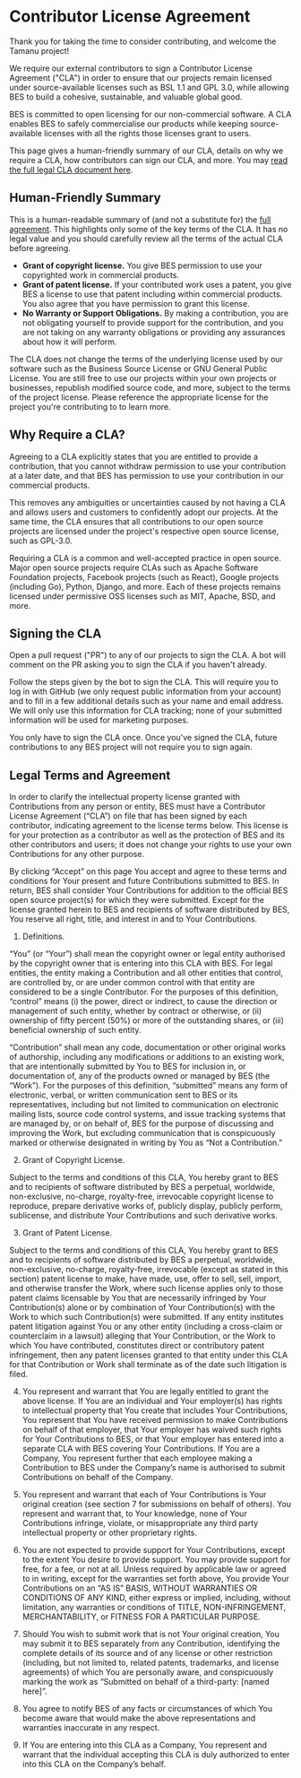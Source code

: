 # Contributor License Agreement

Thank you for taking the time to consider contributing, and welcome the Tamanu project!

We require our external contributors to sign a Contributor License Agreement ("CLA") in order to ensure that our projects remain licensed under source-available licenses such as BSL 1.1 and GPL 3.0, while allowing BES to build a cohesive, sustainable, and valuable global good.

BES is committed to open licensing for our non-commercial software. A CLA enables BES to safely commercialise our products while keeping source-available licenses with all the rights those licenses grant to users.

This page gives a human-friendly summary of our CLA, details on why we require a CLA, how contributors can sign our CLA, and more. You may [read the full legal CLA document here](#legal-terms-and-agreement).

## Human-Friendly Summary

This is a human-readable summary of (and not a substitute for) the [full agreement](#legal-terms-and-agreement). This highlights only some of the key terms of the CLA. It has no legal value and you should carefully review all the terms of the actual CLA before agreeing.

- **Grant of copyright license.** You give BES permission to use your copyrighted work in commercial products.
- **Grant of patent license.** If your contributed work uses a patent, you give BES a license to use that patent including within commercial products. You also agree that you have permission to grant this license.
- **No Warranty or Support Obligations.** By making a contribution, you are not obligating yourself to provide support for the contribution, and you are not taking on any warranty obligations or providing any assurances about how it will perform.

The CLA does not change the terms of the underlying license used by our software such as the Business Source License or GNU General Public License. You are still free to use our projects within your own projects or businesses, republish modified source code, and more, subject to the terms of the project license. Please reference the appropriate license for the project you're contributing to to learn more.

## Why Require a CLA?

Agreeing to a CLA explicitly states that you are entitled to provide a contribution, that you cannot withdraw permission to use your contribution at a later date, and that BES has permission to use your contribution in our commercial products.

This removes any ambiguities or uncertainties caused by not having a CLA and allows users and customers to confidently adopt our projects. At the same time, the CLA ensures that all contributions to our open source projects are licensed under the project's respective open source license, such as GPL-3.0.

Requiring a CLA is a common and well-accepted practice in open source. Major open source projects require CLAs such as Apache Software Foundation projects, Facebook projects (such as React), Google projects (including Go), Python, Django, and more. Each of these projects remains licensed under permissive OSS licenses such as MIT, Apache, BSD, and more.

## Signing the CLA

Open a pull request ("PR") to any of our projects to sign the CLA. A bot will comment on the PR asking you to sign the CLA if you haven't already.

Follow the steps given by the bot to sign the CLA. This will require you to log in with GitHub (we only request public information from your account) and to fill in a few additional details such as your name and email address. We will only use this information for CLA tracking; none of your submitted information will be used for marketing purposes.

You only have to sign the CLA once. Once you've signed the CLA, future contributions to any BES project will not require you to sign again.

## Legal Terms and Agreement 

In order to clarify the intellectual property license granted with Contributions from any person or entity, BES must have a Contributor License Agreement (“CLA”) on file that has been signed by each contributor, indicating agreement to the license terms below. This license is for your protection as a contributor as well as the protection of BES and its other contributors and users; it does not change your rights to use your own Contributions for any other purpose.

By clicking “Accept” on this page You accept and agree to these terms and conditions for Your present and future Contributions submitted to BES. In return, BES shall consider Your Contributions for addition to the official BES open source project(s) for which they were submitted. Except for the license granted herein to BES and recipients of software distributed by BES, You reserve all right, title, and interest in and to Your Contributions.

1. Definitions.

  “You” (or “Your”) shall mean the copyright owner or legal entity authorised by the copyright owner that is entering into this CLA with BES. For legal entities, the entity making a Contribution and all other entities that control, are controlled by, or are under common control with that entity are considered to be a single Contributor. For the purposes of this definition, “control” means (i) the power, direct or indirect, to cause the direction or management of such entity, whether by contract or otherwise, or (ii) ownership of fifty percent (50%) or more of the outstanding shares, or (iii) beneficial ownership of such entity.

  “Contribution” shall mean any code, documentation or other original works of authorship, including any modifications or additions to an existing work, that are intentionally submitted by You to BES for inclusion in, or documentation of, any of the products owned or managed by BES (the “Work”). For the purposes of this definition, “submitted” means any form of electronic, verbal, or written communication sent to BES or its representatives, including but not limited to communication on electronic mailing lists, source code control systems, and issue tracking systems that are managed by, or on behalf of, BES for the purpose of discussing and improving the Work, but excluding communication that is conspicuously marked or otherwise designated in writing by You as “Not a Contribution.”

2. Grant of Copyright License.

  Subject to the terms and conditions of this CLA, You hereby grant to BES and to recipients of software distributed by BES a perpetual, worldwide, non-exclusive, no-charge, royalty-free, irrevocable copyright license to reproduce, prepare derivative works of, publicly display, publicly perform, sublicense, and distribute Your Contributions and such derivative works.

3. Grant of Patent License.

  Subject to the terms and conditions of this CLA, You hereby grant to BES and to recipients of software distributed by BES a perpetual, worldwide, non-exclusive, no-charge, royalty-free, irrevocable (except as stated in this section) patent license to make, have made, use, offer to sell, sell, import, and otherwise transfer the Work, where such license applies only to those patent claims licensable by You that are necessarily infringed by Your Contribution(s) alone or by combination of Your Contribution(s) with the Work to which such Contribution(s) were submitted. If any entity institutes patent litigation against You or any other entity (including a cross-claim or counterclaim in a lawsuit) alleging that Your Contribution, or the Work to which You have contributed, constitutes direct or contributory patent infringement, then any patent licenses granted to that entity under this CLA for that Contribution or Work shall terminate as of the date such litigation is filed.

4. You represent and warrant that You are legally entitled to grant the above license. If You are an individual and Your employer(s) has rights to intellectual property that You create that includes Your Contributions, You represent that You have received permission to make Contributions on behalf of that employer, that Your employer has waived such rights for Your Contributions to BES, or that Your employer has entered into a separate CLA with BES covering Your Contributions. If You are a Company, You represent further that each employee making a Contribution to BES under the Company’s name is authorised to submit Contributions on behalf of the Company.

5. You represent and warrant that each of Your Contributions is Your original creation (see section 7 for submissions on behalf of others). You represent and warrant that, to Your knowledge, none of Your Contributions infringe, violate, or misappropriate any third party intellectual property or other proprietary rights.

6. You are not expected to provide support for Your Contributions, except to the extent You desire to provide support. You may provide support for free, for a fee, or not at all. Unless required by applicable law or agreed to in writing, except for the warranties set forth above, You provide Your Contributions on an “AS IS” BASIS, WITHOUT WARRANTIES OR CONDITIONS OF ANY KIND, either express or implied, including, without limitation, any warranties or conditions of TITLE, NON-INFRINGEMENT, MERCHANTABILITY, or FITNESS FOR A PARTICULAR PURPOSE.

7. Should You wish to submit work that is not Your original creation, You may submit it to BES separately from any Contribution, identifying the complete details of its source and of any license or other restriction (including, but not limited to, related patents, trademarks, and license agreements) of which You are personally aware, and conspicuously marking the work as “Submitted on behalf of a third-party: [named here]”.

8. You agree to notify BES of any facts or circumstances of which You become aware that would make the above representations and warranties inaccurate in any respect.

9. If You are entering into this CLA as a Company, You represent and warrant that the individual accepting this CLA is duly authorized to enter into this CLA on the Company’s behalf.
